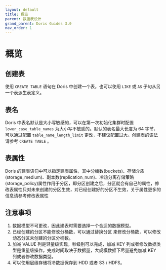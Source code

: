 ```yaml
---
layout: default
title: 概览
parent: 数据表设计
grand_parent: Doris Guides 3.0
nav_order: 1
---
```


# 概览
## 创建表
使用 `CREATE TABLE` 语句在 Doris 中创建一个表，也可以使用 `LIKE` 或 `AS` 子句从另一个表派生表定义。

## 表名
Doris 中表名默认是大小写敏感的，可以在第一次初始化集群时配置 `lower_case_table_names` 为大小写不敏感的。默认的表名最大长度为 64 字节，可以通过配置 `table_name_length_limit` 更改，不建议配置过大。创建表的语法请参考 `CREATE TABLE` 。

## 表属性
Doris 的建表语句中可以指定建表属性，其中分桶数(buckets)、存储介质(storage_medium)、副本数(replication_num)、冷热分离存储策略(storage_policy)属性作用于分区，即分区创建之后，分区就会有自己的属性，修改表属性只对未来创建的分区生效，对已经创建好的分区不生效，关于属性更多的信息请参考修改表属性

## 注意事项
1. 数据模型不可更改，因此建表时需要选择一个合适的数据模型。
2. 已经创建的分区不能修改分桶数，可以通过替换分区 来修改分桶数，可以修改动态分区未创建的分区分桶数。
3. 加减 VALUE 列是轻量级实现，秒级别可以完成，加减 KEY 列或者修改数据类型是重量级操作，完成时间取决于数据量，大规模数据下尽量避免加减 KEY 列或者修改数据类型。
4. 可以使用层级存储将冷数据保存到 HDD 或者 S3 / HDFS。